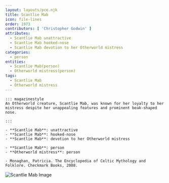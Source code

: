 ```yaml
---
layout: layouts/pce.njk
title: Scantlie Mab
icon: file-lines
order: 1973
contributors: [ 'Christopher Godwin' ]
attributes:
  - Scantlie Mab unattractive
  - Scantlie Mab hooked-nose
  - Scantlie Mab devotion to her Otherworld mistress
categories:
  - person
entities:
  - Scantlie Mab(person)
  - Otherworld mistress(person)
tags:
  - Scantlie Mab
  - Otherworld mistress
---
```

``` tab [group1:Info]
::: magazinestyle
An Otherworld creature, Scantlie Mab, was known for her loyalty to her mistress despite her unappealing features and prominent beak-shaped nose.

:::
```
``` tab [group1:Attributes]
- **Scantlie Mab**: unattractive
- **Scantlie Mab**: hooked-nose
- **Scantlie Mab**: devotion to her Otherworld mistress
```
``` tab [group1:Entities]
- **Scantlie Mab**: person
- **Otherworld mistress**: person
```
``` tab [group1:Sources]
- Monaghan, Patricia. The Encyclopedia of Celtic Mythology and Folklore. Checkmark Books, 2008.
```
![Scantlie Mab Image]([None])
